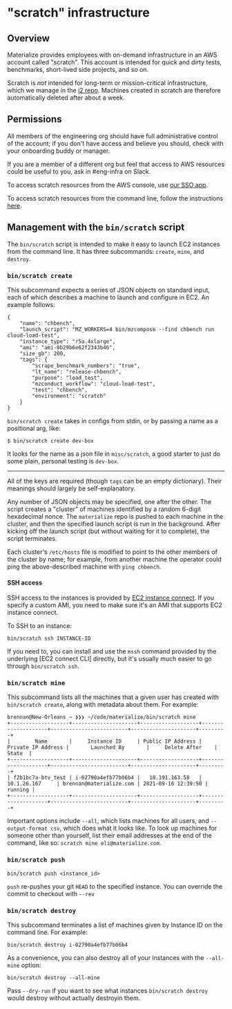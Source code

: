 # "scratch" infrastructure

## Overview
Materialize provides employees with on-demand infrastructure in an
AWS account called "scratch". This account is intended for quick and dirty tests,
benchmarks, short-lived side projects, and so on.

Scratch is *not* intended for long-term or mission-critical infrastructure, which we manage in
the [i2 repo](https://github.com/MaterializeInc/i2). Machines created in scratch are
therefore automatically deleted after about a week.

## Permissions
All members of the engineering org should have full administrative control of
the account; if you don't have access and believe you should, check with your onboarding buddy or manager.

If you are a member of a different org but feel that access to AWS resources could
be useful to you, ask in #eng-infra on Slack.

To access scratch resources from the AWS console, use [our SSO app](https://materialize.awsapps.com/start/).

To access scratch resources from the command line, follow the instructions [here](https://github.com/MaterializeInc/i2/blob/main/doc/aws-access.md#cli-and-api-access).

## Management with the `bin/scratch` script

The `bin/scratch` script is intended to make it easy to launch EC2 instances from the command line. It has three
subcommands: `create`, `mine`, and `destroy`.

### `bin/scratch create`

This subcommand expects a series of JSON objects on standard input, each of which describes a machine to launch and configure in EC2. An example follows:

```
{
    "name": "chbench",
    "launch_script": "MZ_WORKERS=4 bin/mzcompose --find chbench run cloud-load-test",
    "instance_type": "r5a.4xlarge",
    "ami": "ami-0b29b6e62f2343b46",
    "size_gb": 200,
    "tags": {
        "scrape_benchmark_numbers": "true",
        "lt_name": "release-chbench",
        "purpose": "load_test",
        "mzconduct_workflow": "cloud-load-test",
        "test": "chbench",
        "environment": "scratch"
    }
}
```

`bin/scratch create` takes in configs from stdin, or by passing a name as a positional arg, like:

```
$ bin/scratch create dev-box
```
It looks for the name as a json file in `misc/scratch`, a good starter to just do some plain, personal testing is `dev-box`.

---

All of the keys are required (though `tags` can be an empty dictionary). Their meanings should largely be self-explanatory.

Any number of JSON objects may be specified, one after the other. The script creates a "cluster" of machines identified by a random
6-digit hexadecimal nonce. The `materialize` repo is pushed to each machine in the cluster, and then the specified launch script
is run in the background. After kicking off the launch script (but without waiting for it to complete), the script terminates.

Each cluster's `/etc/hosts` file is modified to point to the other members of the cluster by name; for example, from another machine
the operator could ping the above-described machine with `ping chbench`.

#### SSH access

SSH access to the instances is provided by [EC2 instance connect]. If you
specify a custom AMI, you need to make sure it's an AMI that supports EC2
instance connect.

To SSH to an instance:

```
bin/scratch ssh INSTANCE-ID
```

If you need to, you can install and use the `mssh` command provided by the
underlying [EC2 connect CLI] directly, but it's usually much easier to go
through `bin/scratch ssh`.

### `bin/scratch mine`

This subcommand lists all the machines that a given user has created with `bin/scratch create`, along with metadata about them. For example:

```
brennan@New-Orleans ~ ❯❯❯ ~/code/materialize/bin/scratch mine
+-------------------+---------------------+-------------------+--------------------+-------------------------+---------------------+---------+
|        Name       |     Instance ID     | Public IP Address | Private IP Address |       Launched By       |     Delete After    |  State  |
+-------------------+---------------------+-------------------+--------------------+-------------------------+---------------------+---------+
| f2b1bc7a-btv_test | i-02790a4efb77b06b4 |   18.191.163.58   |    10.1.26.167     | brennan@materialize.com | 2021-09-16 12:39:50 | running |
+-------------------+---------------------+-------------------+--------------------+-------------------------+---------------------+---------+
```

Important options include `--all`, which lists machines for all users, and `--output-format csv`, which does what it looks like. To look up
machines for someone other than yourself, list their email addresses at the end of the command, like so: `scratch mine eli@materialize.com`.

### `bin/scratch push`

```
bin/scratch push <instance_id>
```

`push` re-pushes your git `HEAD` to the specified instance. You can override the commit to checkout
with `--rev`

### `bin/scratch destroy`

This subcommand terminates a list of machines given by Instance ID on the command line. For example:

```
bin/scratch destroy i-02790a4efb77b06b4
```

As a convenience, you can also destroy all of your instances with the
`--all-mine` option:

```
bin/scratch destroy --all-mine
```

Pass `--dry-run` if you want to see what instances `bin/scratch destroy` would
destroy without actually destroyin them.

[EC2 instance connect]: https://docs.aws.amazon.com/AWSEC2/latest/UserGuide/Connect-using-EC2-Instance-Connect.html
[ec2instanceconnectcli]: https://github.com/aws/aws-ec2-instance-connect-cli
